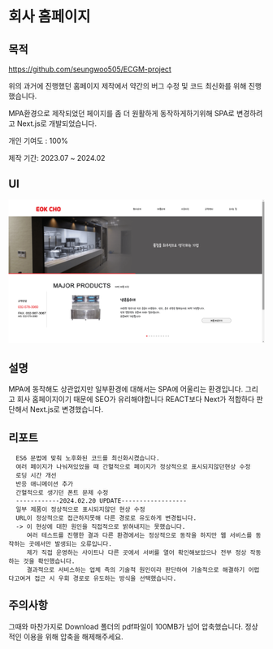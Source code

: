 # 회사 홈페이지

## 목적
<https://github.com/seungwoo505/ECGM-project>

위의 과거에 진행했던 홈페이지 제작에서 약간의 버그 수정 및 코드 최신화를 위해 진행했습니다.

MPA환경으로 제작되었던 페이지를 좀 더 원활하게 동작하게하기위해 SPA로 변경하려고 Next.js로 개발되었습니다.

개인 기여도 : 100%

제작 기간: 2023.07 ~ 2024.02

## UI
![ECGM](https://github.com/seungwoo505/ECGM-edit-Version/blob/main/mainScreen.png)

## 설명
MPA에 동작해도 상관없지만 일부환경에 대해서는 SPA에 어울리는 환경입니다.
그리고 회사 홈페이지이기 때문에 SEO가 유리해야합니다 REACT보다 Next가 적합하다 판단해서 Next.js로 변경했습니다.

## 리포트
```
  ES6 문법에 맞춰 노후화된 코드를 최신화시켰습니다.
  여러 페이지가 나눠져있었을 때 간혈적으로 페이지가 정상적으로 표시되지않던현상 수정
  로딩 시간 개선
  반응 애니메이션 추가
  간혈적으로 생기던 폰트 문제 수정
  ------------2024.02.20 UPDATE------------------
  일부 제품이 정상적으로 표시되지않던 현상 수정
  URL이 정상적으로 접근하지못해 다른 경로로 유도하게 변경됩니다.
  -> 이 현상에 대한 원인을 직접적으로 밝혀내지는 못했습니다.
     여러 테스트를 진행한 결과 다른 환경에서는 정상적으로 동작을 하지만 웹 서비스를 동작하는 곳에서만 발생되는 오류입니다.
     제가 직접 운영하는 사이트나 다른 곳에서 서버를 열어 확인해보았으나 전부 정상 작동하는 것을 확인했습니다.
     결과적으로 서비스하는 업체 측의 기술적 원인이라 판단하여 기술적으로 해결하기 어렵다고여겨 접근 시 우회 경로로 유도하는 방식을 선택했습니다.
```

## 주의사항
그때와 마찬가지로 Download 폴더의 pdf파일이 100MB가 넘어 압축했습니다. 정상적인 이용을 위해 압축을 해제해주세요.
